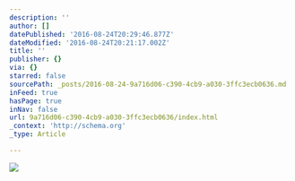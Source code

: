 ```yaml
---
description: ''
author: []
datePublished: '2016-08-24T20:29:46.877Z'
dateModified: '2016-08-24T20:21:17.002Z'
title: ''
publisher: {}
via: {}
starred: false
sourcePath: _posts/2016-08-24-9a716d06-c390-4cb9-a030-3ffc3ecb0636.md
inFeed: true
hasPage: true
inNav: false
url: 9a716d06-c390-4cb9-a030-3ffc3ecb0636/index.html
_context: 'http://schema.org'
_type: Article

---
```

![](https://the-grid-user-content.s3-us-west-2.amazonaws.com/1c7189c1-9dea-4361-bceb-246b9bb93d59.jpg)